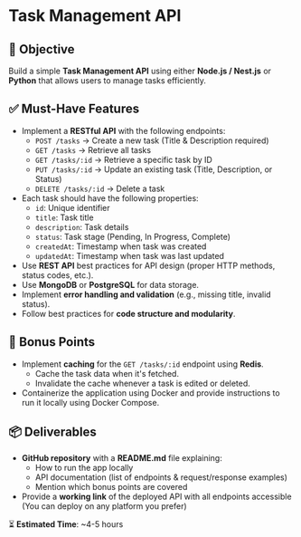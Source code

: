# Task Management API


## 🎯 Objective  
Build a simple **Task Management API** using either **Node.js / Nest.js** or **Python** that allows users to manage tasks efficiently.



## ✅ Must-Have Features  
- Implement a **RESTful API** with the following endpoints:  
  - `POST /tasks` → Create a new task (Title & Description required)  
  - `GET /tasks` → Retrieve all tasks  
  - `GET /tasks/:id` → Retrieve a specific task by ID  
  - `PUT /tasks/:id` → Update an existing task (Title, Description, or Status)  
  - `DELETE /tasks/:id` → Delete a task
- Each task should have the following properties:  
  - `id`: Unique identifier  
  - `title`: Task title  
  - `description`: Task details  
  - `status`: Task stage (Pending, In Progress, Complete)  
  - `createdAt`: Timestamp when task was created  
  - `updatedAt`: Timestamp when task was last updated  
- Use **REST API** best practices for API design (proper HTTP methods, status codes, etc.).  
- Use **MongoDB** or **PostgreSQL** for data storage.  
- Implement **error handling and validation** (e.g., missing title, invalid status).  
- Follow best practices for **code structure and modularity**.  



## 🌟 Bonus Points  
- Implement **caching** for the `GET /tasks/:id` endpoint using **Redis**.  
  - Cache the task data when it's fetched.  
  - Invalidate the cache whenever a task is edited or deleted.
- Containerize the application using Docker and provide instructions to run it locally using Docker Compose.



## 📦 Deliverables  
- **GitHub repository** with a **README.md** file explaining:  
  - How to run the app locally  
  - API documentation (list of endpoints & request/response examples)  
  - Mention which bonus points are covered  
- Provide a **working link** of the deployed API with all endpoints accessible (You can deploy on any platform you prefer)



⏳ **Estimated Time**: ~4-5 hours  


